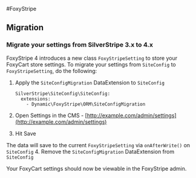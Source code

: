 #FoxyStripe

## Migration

### Migrate your settings from SilverStripe 3.x to 4.x

FoxyStripe 4 introduces a new class `FoxyStripeSetting` to store your FoxyCart store settings. To migrate your settings from `SiteConfig` to `FoxyStripeSetting`, do the following:

1. Apply the `SiteConfigMigration` DataExtension to `SiteConfig`

	```
	SilverStripe\SiteConfig\SiteConfig:
  	  extensions:
  	    - Dynamic\FoxyStripe\ORM\SiteConfigMigration
	```
2. Open Settings in the CMS - [http://example.com/admin/settings](http://example.com/admin/settings)	
3. Hit Save

The data will save to the current `FoxyStripeSetting` via `onAfterWrite()` on `SiteConfig`
4. Remove the `SiteConfigMigration` DataExtension from `SiteConfig`

Your FoxyCart settings should now be viewable in the FoxyStripe admin.